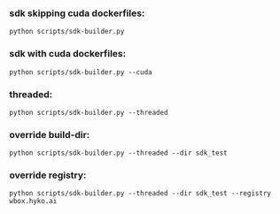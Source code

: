 ### sdk skipping cuda dockerfiles:
    python scripts/sdk-builder.py

### sdk with cuda dockerfiles: 
    python scripts/sdk-builder.py --cuda

### threaded:
    python scripts/sdk-builder.py --threaded

### override build-dir:
    python scripts/sdk-builder.py --threaded --dir sdk_test

### override registry:
    python scripts/sdk-builder.py --threaded --dir sdk_test --registry wbox.hyko.ai
    